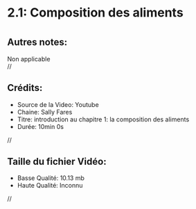 
2.1: Composition des aliments
=============================

# 

## Autres notes:


Non applicable  
//
## **Crédits:**

- Source de la Video: Youtube
- Chaine: Sally Fares
- Titre: introduction au chapitre 1: la composition des aliments
- Durée: 10min 0s
  
//
## Taille du fichier Vidéo:

- Basse Qualité: 10.13 mb
- Haute Qualité: Inconnu
  
//